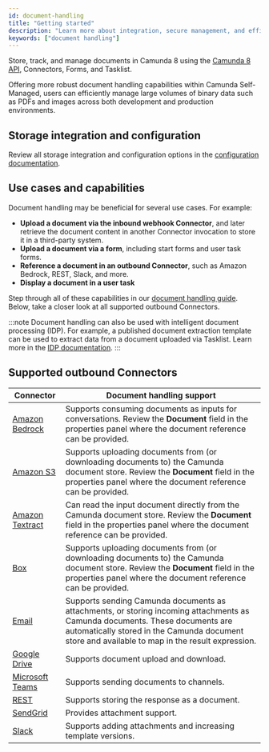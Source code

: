 ```yaml
---
id: document-handling
title: "Getting started"
description: "Learn more about integration, secure management, and efficient storage and retrieval of documents across development and production environments in Self-Managed."
keywords: ["document handling"]
---
```


Store, track, and manage documents in Camunda 8 using the [Camunda 8 API](/apis-tools/camunda-api-rest/specifications/create-documents.api.mdx), Connectors, Forms, and Tasklist.

Offering more robust document handling capabilities within Camunda Self-Managed, users can efficiently manage large volumes of binary data such as PDFs and images across both development and production environments.

## Storage integration and configuration

Review all storage integration and configuration options in the [configuration documentation](/self-managed/concepts/document-handling/configuration.md).

## Use cases and capabilities

Document handling may be beneficial for several use cases. For example:

- **Upload a document via the inbound webhook Connector**, and later retrieve the document content in another Connector invocation to store it in a third-party system.
- **Upload a document via a form**, including start forms and user task forms.
- **Reference a document in an outbound Connector**, such as Amazon Bedrock, REST, Slack, and more.
- **Display a document in a user task**

Step through all of these capabilities in our [document handling guide](/guides/document-handling.md). Below, take a closer look at all supported outbound Connectors.

:::note
Document handling can also be used with intelligent document processing (IDP). For example, a published document extraction template can be used to extract data from a document uploaded via Tasklist. Learn more in the [IDP documentation](/components/modeler/web-modeler/idp/idp-example.md).
:::

## Supported outbound Connectors

| Connector                                                                               | Document handling support                                                                                                                                                                                                      |
| --------------------------------------------------------------------------------------- | ------------------------------------------------------------------------------------------------------------------------------------------------------------------------------------------------------------------------------ |
| [Amazon Bedrock](/components/connectors/out-of-the-box-connectors/amazon-bedrock.md)    | Supports consuming documents as inputs for conversations. Review the **Document** field in the properties panel where the document reference can be provided.                                                                  |
| [Amazon S3](/components/connectors/out-of-the-box-connectors/amazon-s3.md)              | Supports uploading documents from (or downloading documents to) the Camunda document store. Review the **Document** field in the properties panel where the document reference can be provided.                                |
| [Amazon Textract](/components/connectors/out-of-the-box-connectors/amazon-textract.md)  | Can read the input document directly from the Camunda document store. Review the **Document** field in the properties panel where the document reference can be provided.                                                      |
| [Box](/components/connectors/out-of-the-box-connectors/box.md)                          | Supports uploading documents from (or downloading documents to) the Camunda document store. Review the **Document** field in the properties panel where the document reference can be provided.                                |
| [Email](/components/connectors/out-of-the-box-connectors/email.md#response-structure-1) | Supports sending Camunda documents as attachments, or storing incoming attachments as Camunda documents. These documents are automatically stored in the Camunda document store and available to map in the result expression. |
| [Google Drive](/components/connectors/out-of-the-box-connectors/googledrive.md)         | Supports document upload and download.                                                                                                                                                                                         |
| [Microsoft Teams](/components/connectors/out-of-the-box-connectors/microsoft-teams.md)  | Supports sending documents to channels.                                                                                                                                                                                        |
| [REST](/components/connectors/protocol/rest.md)                                         | Supports storing the response as a document.                                                                                                                                                                                   |
| [SendGrid](/components/connectors/out-of-the-box-connectors/sendgrid.md)                | Provides attachment support.                                                                                                                                                                                                   |
| [Slack](/components/connectors/out-of-the-box-connectors/slack.md)                      | Supports adding attachments and increasing template versions.                                                                                                                                                                  |
